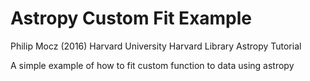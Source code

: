 # Astropy Custom Fit Example

Philip Mocz (2016) 
Harvard University
Harvard Library Astropy Tutorial


A simple example of how to fit custom function to data using astropy
